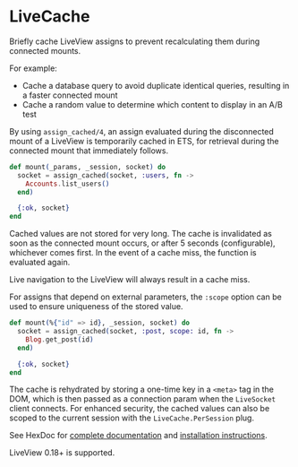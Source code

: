 # LiveCache

Briefly cache LiveView assigns to prevent recalculating them during connected mounts.

For example:

- Cache a database query to avoid duplicate identical queries, resulting in a faster connected mount
- Cache a random value to determine which content to display in an A/B test

By using `assign_cached/4`, an assign evaluated during the disconnected mount
of a LiveView is temporarily cached in ETS, for retrieval during the connected mount that
immediately follows.

```elixir
def mount(_params, _session, socket) do
  socket = assign_cached(socket, :users, fn ->
    Accounts.list_users()
  end)

  {:ok, socket}
end
```

Cached values are not stored for very long. The cache is invalidated as soon as the connected
mount occurs, or after 5 seconds (configurable), whichever comes first. In the event of a
cache miss, the function is evaluated again.

Live navigation to the LiveView will always result in a cache miss.

For assigns that depend on external parameters, the `:scope` option can be used to ensure
uniqueness of the stored value.

```elixir
def mount(%{"id" => id}, _session, socket) do
  socket = assign_cached(socket, :post, scope: id, fn ->
    Blog.get_post(id)
  end)

  {:ok, socket}
end
```

The cache is rehydrated by storing a one-time key in a `<meta>` tag in the DOM, which is
then passed as a connection param when the `LiveSocket` client connects. For enhanced security,
the cached values can also be scoped to the current session with the `LiveCache.PerSession` plug.

See HexDoc for [complete documentation](https://hexdocs.pm/live_cache/) and [installation instructions](https://hexdocs.pm/live_cache/LiveCache.html#module-installation).

LiveView 0.18+ is supported.
